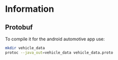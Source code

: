 # Information


## Protobuf

To compile it for the android automotive app use:
```bash
mkdir vehicle_data
protoc --java_out=vehicle_data vehicle_data.proto
```

